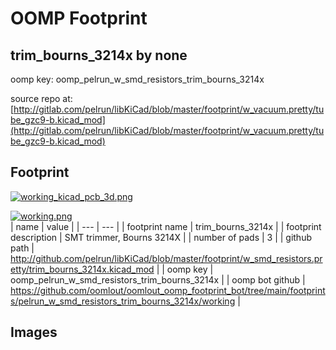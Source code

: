 # OOMP Footprint  
## trim_bourns_3214x  by none  
  
oomp key: oomp_pelrun_w_smd_resistors_trim_bourns_3214x  
  
source repo at: [http://gitlab.com/pelrun/libKiCad/blob/master/footprint/w_vacuum.pretty/tube_gzc9-b.kicad_mod](http://gitlab.com/pelrun/libKiCad/blob/master/footprint/w_vacuum.pretty/tube_gzc9-b.kicad_mod)  
## Footprint  
  
[![working_kicad_pcb_3d.png](working_kicad_pcb_3d_600.png)](working_kicad_pcb_3d.png)  
  
[![working.png](working_600.png)](working.png)  
| name | value | 
| --- | --- | 
| footprint name | trim_bourns_3214x | 
| footprint description | SMT trimmer, Bourns 3214X | 
| number of pads | 3 | 
| github path | http://github.com/pelrun/libKiCad/blob/master/footprint/w_smd_resistors.pretty/trim_bourns_3214x.kicad_mod | 
| oomp key | oomp_pelrun_w_smd_resistors_trim_bourns_3214x | 
| oomp bot github | https://github.com/oomlout/oomlout_oomp_footprint_bot/tree/main/footprints/pelrun_w_smd_resistors_trim_bourns_3214x/working | 
## Images  
